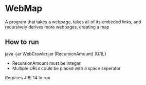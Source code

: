 # WebMap

A program that takes a webpage, takes all of its embeded links, and recursively derives more webpages, creating a map

## How to run

java -jar WebCrawler.jar (RecursionAmount) (URL)
  
 - RecursionAmount must be integer
 - Multiple URLs could be placed with a space seperator
 
 Requires JRE 14 to run

